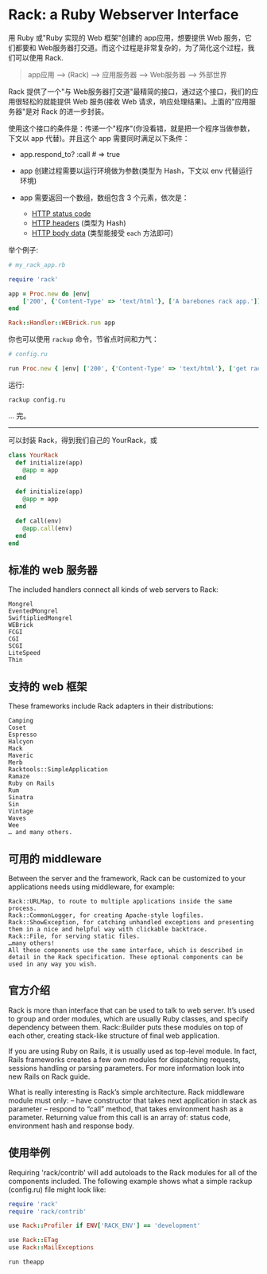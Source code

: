 # Rack: a Ruby Webserver Interface

用 Ruby 或"Ruby 实现的 Web 框架"创建的 app应用，想要提供 Web 服务，它们都要和 Web服务器打交道。而这个过程是非常复杂的，为了简化这个过程，我们可以使用 Rack.

> app应用 --> (Rack) --> 应用服务器 --> Web服务器 --> 外部世界

Rack 提供了一个"与 Web服务器打交道"最精简的接口，通过这个接口，我们的应用很轻松的就能提供 Web 服务(接收 Web 请求，响应处理结果)。上面的"应用服务器"是对 Rack 的进一步封装。

使用这个接口的条件是：传递一个"程序"(你没看错，就是把一个程序当做参数，下文以 app 代替)。并且这个 app 需要同时满足以下条件：

- app.respond_to? :call # => true
- app 创建过程需要以运行环境做为参数(类型为 Hash，下文以 env 代替运行环境)
- app 需要返回一个数组，数组包含 3 个元素，依次是：

  - [HTTP status code](http://en.wikipedia.org/wiki/List_of_HTTP_status_codes)
  - [HTTP headers](http://en.wikipedia.org/wiki/List_of_HTTP_headers) (类型为 Hash)
  - [HTTP body data](http://en.wikipedia.org/wiki/HTTP_body_data) (类型能接受 `each` 方法即可)

举个例子:

```ruby
# my_rack_app.rb

require 'rack'

app = Proc.new do |env|
    ['200', {'Content-Type' => 'text/html'}, ['A barebones rack app.']]
end

Rack::Handler::WEBrick.run app
```

你也可以使用 `rackup` 命令，节省点时间和力气：

```ruby
# config.ru

run Proc.new { |env| ['200', {'Content-Type' => 'text/html'}, ['get rack\'d']] }
```

运行:

`rackup config.ru`

... 完。

---

可以封装 Rack，得到我们自己的 YourRack，或

```ruby
class YourRack
  def initialize(app)
    @app = app
  end

  def initialize(app)
    @app = app
  end

  def call(env)
    @app.call(env)
  end
end
```

## 标准的 web 服务器

The included handlers connect all kinds of web servers to Rack:

```
Mongrel
EventedMongrel
SwiftipliedMongrel
WEBrick
FCGI
CGI
SCGI
LiteSpeed
Thin
```

## 支持的 web 框架

These frameworks include Rack adapters in their distributions:

```
Camping
Coset
Espresso
Halcyon
Mack
Maveric
Merb
Racktools::SimpleApplication
Ramaze
Ruby on Rails
Rum
Sinatra
Sin
Vintage
Waves
Wee
… and many others.
```

## 可用的 middleware

Between the server and the framework, Rack can be customized to your applications needs using middleware, for example:

```
Rack::URLMap, to route to multiple applications inside the same process.
Rack::CommonLogger, for creating Apache-style logfiles.
Rack::ShowException, for catching unhandled exceptions and presenting them in a nice and helpful way with clickable backtrace.
Rack::File, for serving static files.
…many others!
All these components use the same interface, which is described in detail in the Rack specification. These optional components can be used in any way you wish.
```

## 官方介绍

Rack is more than interface that can be used to talk to web server. It’s used to group and order modules, which are usually Ruby classes, and specify dependency between them. Rack::Builder puts these modules on top of each other, creating stack-like structure of final web application.

If you are using Ruby on Rails, it is usually used as top-level module. In fact, Rails frameworks creates a few own modules for dispatching requests, sessions handling or parsing parameters. For more information look into new Rails on Rack guide.

What is really interesting is Rack’s simple architecture. Rack middleware module must only: – have constructor that takes next application in stack as parameter – respond to “call” method, that takes environment hash as a parameter. Returning value from this call is an array of: status code, environment hash and response body.

## 使用举例

Requiring 'rack/contrib' will add autoloads to the Rack modules for all of the components included. The following example shows what a simple rackup (config.ru) file might look like:

```ruby
require 'rack'
require 'rack/contrib'

use Rack::Profiler if ENV['RACK_ENV'] == 'development'

use Rack::ETag
use Rack::MailExceptions

run theapp
```
